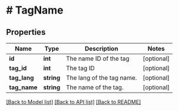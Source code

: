 # # TagName

## Properties

Name | Type | Description | Notes
------------ | ------------- | ------------- | -------------
**id** | **int** | The name ID of the tag | [optional] 
**tag_id** | **int** | The tag ID | [optional] 
**tag_lang** | **string** | The lang of the tag name. | [optional] 
**tag_name** | **string** | The name of the tag. | [optional] 

[[Back to Model list]](../../README.md#documentation-for-models) [[Back to API list]](../../README.md#documentation-for-api-endpoints) [[Back to README]](../../README.md)


